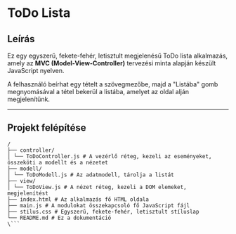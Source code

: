 # ToDo Lista

## Leírás

Ez egy egyszerű, fekete-fehér, letisztult megjelenésű ToDo lista alkalmazás, amely az **MVC (Model-View-Controller)** tervezési minta alapján készült JavaScript nyelven.

A felhasználó beírhat egy tételt a szövegmezőbe, majd a "Listába" gomb megnyomásával a tétel bekerül a listába, amelyet az oldal alján megjelenítünk.

---

## Projekt felépítése
```
/
├── controller/
│ └── ToDoController.js # A vezérlő réteg, kezeli az eseményeket, összeköti a modellt és a nézetet
├── modell/
│ └── ToDoModell.js # Az adatmodell, tárolja a listát
├── view/
│ └── ToDoView.js # A nézet réteg, kezeli a DOM elemeket, megjelenítést
├── index.html # Az alkalmazás fő HTML oldala
├── main.js # A modulokat összekapcsoló fő JavaScript fájl
├── stilus.css # Egyszerű, fekete-fehér, letisztult stíluslap
└── README.md # Ez a dokumentáció
\```
